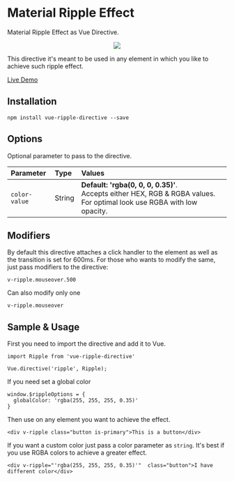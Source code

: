 #   Material Ripple Effect

Material Ripple Effect as Vue Directive.

<p align="center">
<img src="https://media.giphy.com/media/MfW6n0zLw2k7K/giphy.gif" />
</p>

This directive it's meant to be used in any element in which you like to achieve such ripple effect.

<a href="https://pygmyslowloris.github.io/vue-ripple-directive/"> Live Demo</a>

##  Installation

```
npm install vue-ripple-directive --save
```

##  Options

Optional parameter to pass to the directive.

| Parameter      | Type      | Values     |
| :--------------- | :-------  | :--------- |
|  `color-value`      | String    |  <b>Default: 'rgba(0, 0, 0, 0.35)'</b>. <br> Accepts either HEX, RGB & RGBA values. For optimal look use RGBA with low opacity. |

##  Modifiers

By default this directive attaches a click handler to the element as well as the transition is set for 600ms.
For those who wants to modify the same, just pass modifiers to the directive:

```
v-ripple.mouseover.500
```

Can also modify only one

```
v-ripple.mouseover
```

##  Sample & Usage

First you need to import the directive and add it to Vue.

```
import Ripple from 'vue-ripple-directive'

Vue.directive('ripple', Ripple);
```

If you need set a global color

```
window.$rippleOptions = {
  globalColor: 'rgba(255, 255, 255, 0.35)'
}
```

Then use on any element you want to achieve the effect.

```
<div v-ripple class="button is-primary">This is a button</div>
```

If you want a custom color just pass a color parameter as `string`. It's best if you use RGBA colors to achieve a greater effect.

```
<div v-ripple="'rgba(255, 255, 255, 0.35)'"  class="button">I have different color</div>
```
